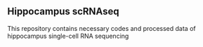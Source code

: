 ## Hippocampus scRNAseq
This repository contains necessary codes and processed data of hippocampus single-cell RNA sequencing
